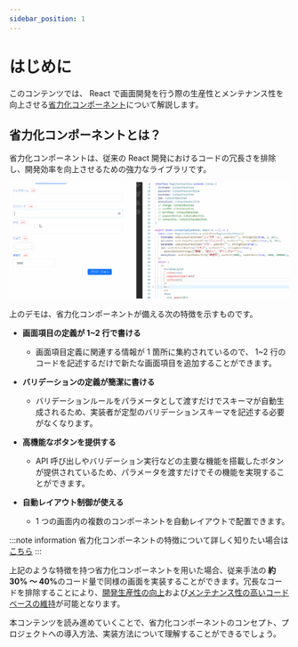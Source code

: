 ```yaml
---
sidebar_position: 1
---
```


# はじめに

このコンテンツでは、 React で画面開発を行う際の生産性とメンテナンス性を向上させる[省力化コンポーネント](省力化コンポーネントを知るへのリンク)について解説します。

## 省力化コンポーネントとは？

省力化コンポーネントは、従来の React 開発におけるコードの冗長さを排除し、開発効率を向上させるための強力なライブラリです。

![デモ](../static/img/demo.gif)

上のデモは、省力化コンポーネントが備える次の特徴を示すものです。

- <strong>画面項目の定義が 1~2 行で書ける </strong>
  - 画面項目定義に関連する情報が 1 箇所に集約されているので、 1~2 行のコードを記述するだけで新たな画面項目を追加することができます。
- <strong>バリデーションの定義が簡潔に書ける </strong>
  - バリデーションルールをパラメータとして渡すだけでスキーマが自動生成されるため、実装者が定型のバリデーションスキーマを記述する必要がなくなります。
- <strong>高機能なボタンを提供する </strong>
  - API 呼び出しやバリデーション実行などの主要な機能を搭載したボタンが提供されているため、パラメータを渡すだけでその機能を実現することができます。
- <strong>自動レイアウト制御が使える </strong>

  - 1 つの画面内の複数のコンポーネントを自動レイアウトで配置できます。

:::note information
省力化コンポーネントの特徴について詳しく知りたい場合は[こちら](特徴へのリンク)
:::

上記のような特徴を持つ省力化コンポーネントを用いた場合、従来手法の<strong> 約 30% ～ 40%</strong>のコード量で同様の画面を実装することができます。冗長なコードを排除することにより、<u>開発生産性の向上</u>および<u>メンテナンス性の高いコードベースの維持</u>が可能となります。

本コンテンツを読み進めていくことで、省力化コンポーネントのコンセプト、プロジェクトへの導入方法、実装方法について理解することができるでしょう。
